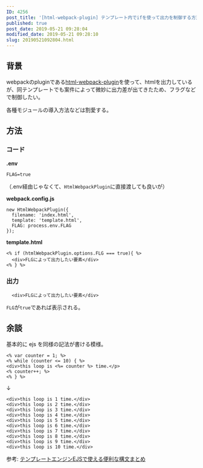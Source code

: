 ```yaml
---
ID: 4256
post_title: '[html-webpack-plugin] テンプレート内でifを使って出力を制御する方法'
published: true
post_date: 2019-05-21 09:28:04
modified_date: 2019-05-21 09:28:10
slug: 20190521092804.html
---
```

<h2>背景</h2>
<p>webpackのpluginである<a href="https://github.com/jantimon/html-webpack-plugin">html-webpack-plugin</a>を使って、htmlを出力しているが、同テンプレートでも案件によって微妙に出力差が出てきたため、フラグなどで制御したい。</p>
<p>各種モジュールの導入方法などは割愛する。</p>
<h2>方法</h2>
<h3>コード</h3>
<p><strong>.env</strong></p>
<pre><code class="env">FLAG=true
</code></pre>
<p>（.env経由じゃなくて、<code>HtmlWebpackPlugin</code>に直接渡しても良いが）</p>
<p><strong>webpack.config.js</strong></p>
<pre><code class="js">new HtmlWebpackPlugin({
  filename: 'index.html',
  template: 'template.html',
  FLAG: process.env.FLAG
});
</code></pre>
<p><strong>template.html</strong></p>
<pre><code class="html">&lt;% if (htmlWebpackPlugin.options.FLG === true){ %&gt;
  &lt;div&gt;FLGによって出力したい要素&lt;/div&gt;
&lt;% } %&gt;
</code></pre>
<h3>出力</h3>
<pre><code class="html">  &lt;div&gt;FLGによって出力したい要素&lt;/div&gt;
</code></pre>
<p><code>FLG</code>が<code>true</code>であれば表示される。</p>
<h2>余談</h2>
<p>基本的に ejs を同様の記法が書ける模様。</p>
<pre><code class="ejs">&lt;% var counter = 1; %&gt;
&lt;% while (counter &lt;= 10) { %&gt;
&lt;div&gt;this loop is &lt;%= counter %&gt; time.&lt;/p&gt;
&lt;% counter++; %&gt;
&lt;% } %&gt;
</code></pre>
<p>↓</p>
<pre><code class="html">&lt;div&gt;this loop is 1 time.&lt;/div&gt;
&lt;div&gt;this loop is 2 time.&lt;/div&gt;
&lt;div&gt;this loop is 3 time.&lt;/div&gt;
&lt;div&gt;this loop is 4 time.&lt;/div&gt;
&lt;div&gt;this loop is 5 time.&lt;/div&gt;
&lt;div&gt;this loop is 6 time.&lt;/div&gt;
&lt;div&gt;this loop is 7 time.&lt;/div&gt;
&lt;div&gt;this loop is 8 time.&lt;/div&gt;
&lt;div&gt;this loop is 9 time.&lt;/div&gt;
&lt;div&gt;this loop is 10 time.&lt;/div&gt;
</code></pre>
<p>参考: <a href="https://qiita.com/y_hokkey/items/31f1daa6cecb5f4ea4c9">テンプレートエンジンEJSで使える便利な構文まとめ</a></p>